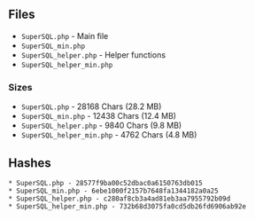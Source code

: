 ## Files

* `SuperSQL.php` - Main file
* `SuperSQL_min.php`
* `SuperSQL_helper.php` - Helper functions
* `SuperSQL_helper_min.php`

### Sizes

* `SuperSQL.php` - 28168 Chars (28.2 MB)
* `SuperSQL_min.php` - 12438 Chars (12.4 MB)
* `SuperSQL_helper.php` - 9840 Chars (9.8 MB)
* `SuperSQL_helper_min.php` - 4762 Chars (4.8 MB)

## Hashes

```
* SuperSQL.php - 28577f9ba00c52dbac0a6150763db015
* SuperSQL_min.php - 6ebe1000f2157b7648fa1344182a0a25
* SuperSQL_helper.php - c280af8cb3a4ad81eb3aa7955792b09d
* SuperSQL_helper_min.php - 732b68d3075fa0cd5db26fd6906ab92e
```
